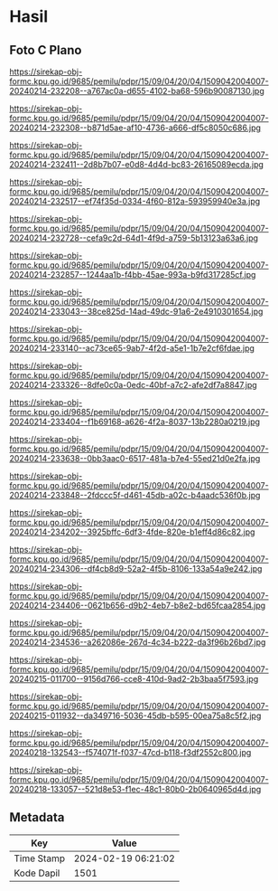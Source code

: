 # Hasil

## Foto C Plano

https://sirekap-obj-formc.kpu.go.id/9685/pemilu/pdpr/15/09/04/20/04/1509042004007-20240214-232208--a767ac0a-d655-4102-ba68-596b90087130.jpg

https://sirekap-obj-formc.kpu.go.id/9685/pemilu/pdpr/15/09/04/20/04/1509042004007-20240214-232308--b871d5ae-af10-4736-a666-df5c8050c686.jpg

https://sirekap-obj-formc.kpu.go.id/9685/pemilu/pdpr/15/09/04/20/04/1509042004007-20240214-232411--2d8b7b07-e0d8-4d4d-bc83-26165089ecda.jpg

https://sirekap-obj-formc.kpu.go.id/9685/pemilu/pdpr/15/09/04/20/04/1509042004007-20240214-232517--ef74f35d-0334-4f60-812a-593959940e3a.jpg

https://sirekap-obj-formc.kpu.go.id/9685/pemilu/pdpr/15/09/04/20/04/1509042004007-20240214-232728--cefa9c2d-64d1-4f9d-a759-5b13123a63a6.jpg

https://sirekap-obj-formc.kpu.go.id/9685/pemilu/pdpr/15/09/04/20/04/1509042004007-20240214-232857--1244aa1b-f4bb-45ae-993a-b9fd317285cf.jpg

https://sirekap-obj-formc.kpu.go.id/9685/pemilu/pdpr/15/09/04/20/04/1509042004007-20240214-233043--38ce825d-14ad-49dc-91a6-2e4910301654.jpg

https://sirekap-obj-formc.kpu.go.id/9685/pemilu/pdpr/15/09/04/20/04/1509042004007-20240214-233140--ac73ce65-9ab7-4f2d-a5e1-1b7e2cf6fdae.jpg

https://sirekap-obj-formc.kpu.go.id/9685/pemilu/pdpr/15/09/04/20/04/1509042004007-20240214-233326--8dfe0c0a-0edc-40bf-a7c2-afe2df7a8847.jpg

https://sirekap-obj-formc.kpu.go.id/9685/pemilu/pdpr/15/09/04/20/04/1509042004007-20240214-233404--f1b69168-a626-4f2a-8037-13b2280a0219.jpg

https://sirekap-obj-formc.kpu.go.id/9685/pemilu/pdpr/15/09/04/20/04/1509042004007-20240214-233638--0bb3aac0-6517-481a-b7e4-55ed21d0e2fa.jpg

https://sirekap-obj-formc.kpu.go.id/9685/pemilu/pdpr/15/09/04/20/04/1509042004007-20240214-233848--2fdccc5f-d461-45db-a02c-b4aadc536f0b.jpg

https://sirekap-obj-formc.kpu.go.id/9685/pemilu/pdpr/15/09/04/20/04/1509042004007-20240214-234202--3925bffc-6df3-4fde-820e-b1eff4d86c82.jpg

https://sirekap-obj-formc.kpu.go.id/9685/pemilu/pdpr/15/09/04/20/04/1509042004007-20240214-234306--df4cb8d9-52a2-4f5b-8106-133a54a9e242.jpg

https://sirekap-obj-formc.kpu.go.id/9685/pemilu/pdpr/15/09/04/20/04/1509042004007-20240214-234406--0621b656-d9b2-4eb7-b8e2-bd65fcaa2854.jpg

https://sirekap-obj-formc.kpu.go.id/9685/pemilu/pdpr/15/09/04/20/04/1509042004007-20240214-234536--a262086e-267d-4c34-b222-da3f96b26bd7.jpg

https://sirekap-obj-formc.kpu.go.id/9685/pemilu/pdpr/15/09/04/20/04/1509042004007-20240215-011700--9156d766-cce8-410d-9ad2-2b3baa5f7593.jpg

https://sirekap-obj-formc.kpu.go.id/9685/pemilu/pdpr/15/09/04/20/04/1509042004007-20240215-011932--da349716-5036-45db-b595-00ea75a8c5f2.jpg

https://sirekap-obj-formc.kpu.go.id/9685/pemilu/pdpr/15/09/04/20/04/1509042004007-20240218-132543--f574071f-f037-47cd-b118-f3df2552c800.jpg

https://sirekap-obj-formc.kpu.go.id/9685/pemilu/pdpr/15/09/04/20/04/1509042004007-20240218-133057--521d8e53-f1ec-48c1-80b0-2b0640965d4d.jpg


## Metadata

| Key        | Value               |
| ---------- | ------------------- |
| Time Stamp | 2024-02-19 06:21:02 |
| Kode Dapil | 1501                |



